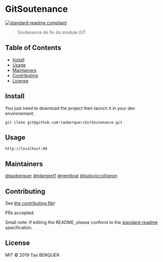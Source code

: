 # GitSoutenance

[![standard-readme compliant](https://img.shields.io/badge/standard--readme-OK-green.svg?style=flat-square)](https://github.com/RichardLitt/standard-readme)

> Soutenance de fin du module GIT

## Table of Contents

- [Install](#install)
- [Usage](#usage)
- [Maintainers](#maintainers)
- [Contributing](#contributing)
- [License](#license)

## Install

You just need to download the project then launch it in your dev environement.

```
git clone git@github.com:taoberquer/GitSoutenance.git
```

## Usage

```
http://localhost:80
```

## Maintainers

[@taoberquer](https://github.com/taoberquer)
[@tdargent1](https://github.com/tdargent1)
[@remibrat](https://github.com/remibrat)
[@ludoviccollignon](https://github.com/ludoviccollignon)

## Contributing

See [the contributing file](contributing.md)!

PRs accepted.

Small note: If editing the README, please conform to the [standard-readme](https://github.com/RichardLitt/standard-readme) specification.

## License

MIT © 2019 Tao BERQUER
